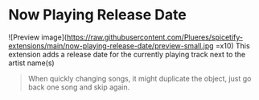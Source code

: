 # Now Playing Release Date

![Preview image](https://raw.githubusercontent.com/Plueres/spicetify-extensions/main/now-playing-release-date/preview-small.jpg =x10)
This extension adds a release date for the currently playing track next to the artist name(s)

> When quickly changing songs, it might duplicate the object, just go back one song and skip again.
